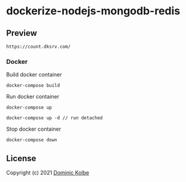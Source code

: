 # dockerize-nodejs-mongodb-redis

## Preview

```
https://count.dksrv.com/
```

### Docker

Build docker container

```
docker-compose build
```

Run docker container

```
docker-compose up

docker-compose up -d // run detached
```

Stop docker container

```
docker-compose down
```

## License

Copyright (c) 2021 [Dominic Kolbe](https://dominickolbe.dk)
